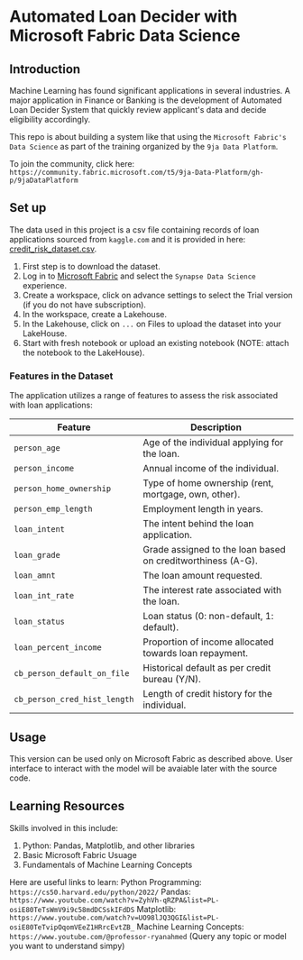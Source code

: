 # Automated Loan Decider with Microsoft Fabric Data Science

## Introduction

Machine Learning has found significant applications in several industries. A major application in Finance or Banking is the
development of Automated Loan Decider System that quickly review applicant's data and decide eligibility accordingly.

This repo is about building a system like that using the `Microsoft Fabric's Data Science` as part of the training
organized by the `9ja Data Platform`.

To join the community, click here: `https://community.fabric.microsoft.com/t5/9ja-Data-Platform/gh-p/9jaDataPlatform`

## Set up

The data used in this project is a csv file containing records of loan applications sourced from `kaggle.com` and it is provided
in here: [credit_risk_dataset.csv](dataset/credit_risk_dataset.csv).

1. First step is to download the dataset.
2. Log in to [Microsoft Fabric](app.fabric.microsoft.com) and select the `Synapse Data Science` experience.
3. Create a workspace, click on advance settings to select the Trial version (if you do not have subscription).
4. In the workspace, create a Lakehouse.
5. In the Lakehouse, click on `...` on Files to upload the dataset into your LakeHouse.
6. Start with fresh notebook or upload an existing notebook (NOTE: attach the notebook to the LakeHouse).

### Features in the Dataset

The application utilizes a range of features to assess the risk associated with loan applications:

| Feature | Description |
|---------|-------------|
| `person_age` | Age of the individual applying for the loan. |
| `person_income` | Annual income of the individual. |
| `person_home_ownership` | Type of home ownership (rent, mortgage, own, other). |
| `person_emp_length` | Employment length in years. |
| `loan_intent` | The intent behind the loan application. |
| `loan_grade` | Grade assigned to the loan based on creditworthiness (A-G). |
| `loan_amnt` | The loan amount requested. |
| `loan_int_rate` | The interest rate associated with the loan. |
| `loan_status` | Loan status (0: non-default, 1: default). |
| `loan_percent_income` | Proportion of income allocated towards loan repayment. |
| `cb_person_default_on_file` | Historical default as per credit bureau (Y/N). |
| `cb_person_cred_hist_length` | Length of credit history for the individual. |

## Usage

This version can be used only on Microsoft Fabric as described above.
User interface to interact with the model will be avaiable later with the source code.

## Learning Resources

Skills involved in this include:

1. Python: Pandas, Matplotlib, and other libraries
2. Basic Microsoft Fabric Usuage
3. Fundamentals of Machine Learning Concepts

Here are useful links to learn:
Python Programming: `https://cs50.harvard.edu/python/2022/`
Pandas: `https://www.youtube.com/watch?v=ZyhVh-qRZPA&list=PL-osiE80TeTsWmV9i9c58mdDCSskIFdDS`
Matplotlib: `https://www.youtube.com/watch?v=UO98lJQ3QGI&list=PL-osiE80TeTvipOqomVEeZ1HRrcEvtZB_`
Machine Learning Concepts: `https://www.youtube.com/@professor-ryanahmed` (Query any topic or model you want to understand simpy)